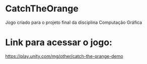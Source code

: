 # CatchTheOrange
Jogo criado para o projeto final da disciplina Computação Gráfica

# Link para acessar o jogo:
https://play.unity.com/mg/other/catch-the-orange-demo
